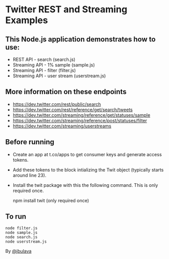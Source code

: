 Twitter REST and Streaming Examples
=========================

This Node.js application demonstrates how to use:
------------
 - REST API - search (search.js)
 - Streaming API - 1% sample (sample.js)
 - Streaming API - filter (filter.js)
 - Streaming API - user stream (userstream.js)

More information on these endpoints
------------
 - https://dev.twitter.com/rest/public/search
 - https://dev.twitter.com/rest/reference/get/search/tweets
 - https://dev.twitter.com/streaming/reference/get/statuses/sample
 - https://dev.twitter.com/streaming/reference/post/statuses/filter
 - https://dev.twitter.com/streaming/userstreams

Before running
------------
 - Create an app at t.co/apps to get consumer keys and generate access tokens.
 - Add these tokens to the block intializing the Twit object (typically starts around line 23).
 - Install the twit package with this the following command.  This is only required once.
 
	npm install twit (only required once) 

To run
-----------
	node filter.js
	node sample.js
	node search.js
	node userstream.js

By [@jbulava](https://twitter.com/jbulava)